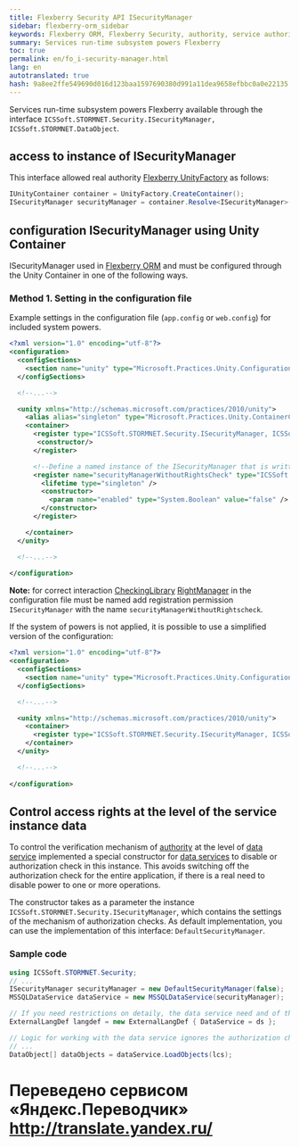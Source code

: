 ```yaml
--- 
title: Flexberry Security API ISecurityManager 
sidebar: flexberry-orm_sidebar 
keywords: Flexberry ORM, Flexberry Security, authority, service authority 
summary: Services run-time subsystem powers Flexberry 
toc: true 
permalink: en/fo_i-security-manager.html 
lang: en 
autotranslated: true 
hash: 9a8ee2ffe549690d016d123baa1597690380d991a11dea9658efbbc0a0e22135 
--- 
```


Services run-time subsystem powers Flexberry available through the interface `ICSSoft.STORMNET.Security.ISecurityManager, ICSSoft.STORMNET.DataObject`. 

## access to instance of ISecurityManager 

This interface allowed real authority [Flexberry UnityFactory](fo_unity-factory.html) as follows: 

```csharp
IUnityContainer container = UnityFactory.CreateContainer();
ISecurityManager securityManager = container.Resolve<ISecurityManager>();
``` 

## configuration ISecurityManager using Unity Container 

ISecurityManager used in [Flexberry ORM](fo_flexberry-orm.html) and must be configured through the Unity Container in one of the following ways. 

### Method 1. Setting in the configuration file 

Example settings in the configuration file (`app.config` or `web.config`) for included system powers. 

```xml
<?xml version="1.0" encoding="utf-8"?>
<configuration>
  <configSections>
    <section name="unity" type="Microsoft.Practices.Unity.Configuration.UnityConfigurationSection, Microsoft.Practices.Unity.Configuration"/>
  </configSections>

  <!--...-->

  <unity xmlns="http://schemas.microsoft.com/practices/2010/unity">
    <alias alias="singleton" type="Microsoft.Practices.Unity.ContainerControlledLifetimeManager, Microsoft.Practices.Unity" />
    <container>
      <register type="ICSSoft.STORMNET.Security.ISecurityManager, ICSSoft.STORMNET.DataObject" mapTo="ICSSoft.STORMNET.Security.DefaultSecurityManager, ICSSoft.STORMNET.RightManager">
       <constructor/>
      </register>

      <!--Define a named instance of the ISecurityManager that is written "new DefaultSecurityManager(false)".-->
      <register name="securityManagerWithoutRightsCheck" type="ICSSoft.STORMNET.Security.ISecurityManager, ICSSoft.STORMNET.DataObject" mapTo="ICSSoft.STORMNET.Security.DefaultSecurityManager, ICSSoft.STORMNET.RightManager">
        <lifetime type="singleton" />
        <constructor>
          <param name="enabled" type="System.Boolean" value="false" />
        </constructor>
      </register>

    </container>
  </unity>

  <!--...-->
	
</configuration>
``` 

**Note:** for correct interaction [CheckingLibrary](efs_security-legacy-services.html) [RightManager](efs_right-manager.html) in the configuration file must be named add registration permission `ISecurityManager` with the name `securityManagerWithoutRightscheck`. 

If the system of powers is not applied, it is possible to use a simplified version of the configuration: 

```xml
<?xml version="1.0" encoding="utf-8"?>
<configuration>
  <configSections>
    <section name="unity" type="Microsoft.Practices.Unity.Configuration.UnityConfigurationSection, Microsoft.Practices.Unity.Configuration"/>
  </configSections>

  <!--...-->

  <unity xmlns="http://schemas.microsoft.com/practices/2010/unity">
    <container>
      <register type="ICSSoft.STORMNET.Security.ISecurityManager, ICSSoft.STORMNET.DataObject" mapTo="ICSSoft.STORMNET.Security.EmptySecurityManager, ICSSoft.STORMNET.DataObject" />
    </container>
  </unity>

  <!--...-->
	
</configuration>
``` 

## Control access rights at the level of the service instance data 

To control the verification mechanism of [authority](efs_right-manager-module.html) at the level of [data service](fo_data-service.html) implemented a special constructor for [data services](fo_data-service.html) to disable or authorization check in this instance. This avoids switching off the authorization check for the entire application, if there is a real need to disable power to one or more operations. 

The constructor takes as a parameter the instance `ICSSoft.STORMNET.Security.ISecurityManager`, which contains the settings of the mechanism of authorization checks. As default implementation, you can use the implementation of this interface: `DefaultSecurityManager`. 

### Sample code 

```csharp
using ICSSoft.STORMNET.Security;
// ... 
ISecurityManager securityManager = new DefaultSecurityManager(false);
MSSQLDataService dataService = new MSSQLDataService(securityManager);

// If you need restrictions on detaily, the data service need and of this design. 
ExternalLangDef langdef = new ExternalLangDef { DataService = ds };

// Logic for working with the data service ignores the authorization check. 
// ... 
DataObject[] dataObjects = dataService.LoadObjects(lcs);
``` 



 # Переведено сервисом «Яндекс.Переводчик» http://translate.yandex.ru/